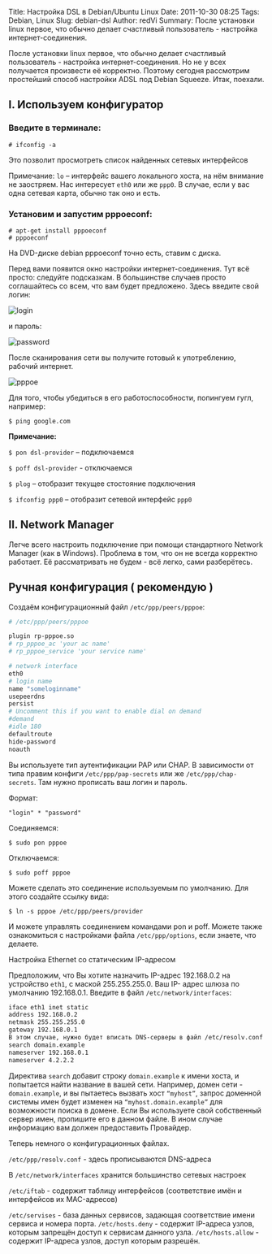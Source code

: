 Title: Настройка DSL в Debian/Ubuntu Linux
Date: 2011-10-30 08:25
Tags: Debian, Linux
Slug: debian-dsl
Author: redVi
Summary: После установки linux первое, что обычно делает счастливый пользователь - настройка интернет-соединения.

 После установки linux первое, что обычно делает счастливый пользователь - настройка интернет-соединения. Но не у всех получается произвести её корректно. Поэтому сегодня рассмотрим простейший способ настройки ADSL под Debian Squeeze. Итак, поехали.

## I. Используем конфигуратор

### Введите в терминале:

```console
# ifconfig -a
```

Это позволит просмотреть список найденных сетевых интерфейсов

Примечание: `lo` – интерфейс вашего локального хоста, на нём внимание не заостряем. Нас интересует `eth0` или же `ppp0`. В случае, если у вас одна сетевая карта, обычно так оно и есть.

### Установим и запустим pppoeconf:

```console
# apt-get install pppoeconf
# pppoeconf
```

На DVD-диске debian pppoeconf точно есть, ставим с диска.

Перед вами появится окно настройки интернет-соединения. Тут всё просто: следуйте подсказкам. В большинстве случаев просто соглашайтесь со всем, что вам будет предложено. Здесь введите свой логин:

![login](http://1.bp.blogspot.com/-uzF5nkVaaz4/Tp-ixjdmy2I/AAAAAAAAAUI/zfZ5J02YQA0/s1600/username.jpg)

и пароль:

![password](http://1.bp.blogspot.com/-6RLRqSWPU48/Tp-i5WlaqJI/AAAAAAAAAUQ/PNFE1s4aVmA/s1600/passwd.jpg)

После сканирования сети вы получите готовый к употреблению, рабочий интернет.

![pppoe](http://3.bp.blogspot.com/-24QD9Nof_ng/Tp-i_vEPGzI/AAAAAAAAAUY/SdZ0fOC9foE/s1600/ok.jpg)

Для того, чтобы убедиться в его работоспособности, попингуем гугл, например:

```console
$ ping google.com
```

<b>Примечание:</b>

`$ pon dsl-provider` – подключаемся

`$ poff dsl-provider` - отключаемся

`$ plog` – отобразит текущее стостояние подключения

`$ ifconfig ppp0` – отобразит сетевой интерфейс `ppp0`


## II. Network Manager

Легче всего настроить подключение при помощи стандартного Network Manager (как в Windows). Проблема в том, что он не всегда корректно работает. Её рассматривать не будем - всё легко, сами разберётесь.


## Ручная конфигурация ( рекомендую )

Создаём конфигурационный файл `/etc/ppp/peers/pppoe`:

```sh
# /etc/ppp/peers/pppoe

plugin rp-pppoe.so
# rp_pppoe_ac 'your ac name'
# rp_pppoe_service 'your service name'

# network interface
eth0
# login name
name "someloginname"
usepeerdns
persist
# Uncomment this if you want to enable dial on demand
#demand
#idle 180
defaultroute
hide-password
noauth
```

Вы используете тип аутентификации PAP или CHAP. В зависимости от типа правим конфиги `/etc/ppp/pap-secrets` или же `/etc/ppp/chap-secrets`. Там нужно прописать ваш логин и пароль.

Формат:

```
"login" * "password"
```

Соединяемся:

```console
$ sudo pon pppoe
```

Отключаемся:

```console
$ sudo poff pppoe
```

Можете сделать это соединение используемым по умолчанию. Для этого создайте ссылку вида:

```console
$ ln -s pppoe /etc/ppp/peers/provider
```

И можете управлять соединением командами pon и poff.
Можете также ознакомиться с настройками файла `/etc/ppp/options`, если знаете, что делаете.


Настройка Ethernet со статическим IP-адресом

Предположим, что Вы хотите назначить IP-адрес 192.168.0.2 на устройство `eth1`, с маской 255.255.255.0.
Ваш IP- адрес шлюза по умолчанию 192.168.0.1.
Введите в файл `/etc/network/interfaces`:

```sh
iface eth1 inet static
address 192.168.0.2
netmask 255.255.255.0
gateway 192.168.0.1
В этом случае, нужно будет вписать DNS-серверы в файл /etc/resolv.conf
search domain.example
nameserver 192.168.0.1
nameserver 4.2.2.2
```

Директива `search` добавит строку `domain.example` к имени хоста, и попытается найти название в вашей сети. Например, домен сети - `domain.example`, и вы пытаетесь вызвать хост `“myhost”`, запрос доменной системы имен будет изменен на `“myhost.domain.example”` для возможности поиска в домене.
Если Вы используете свой собственный сервер имен, пропишите его в данном файле. В ином случае информацию вам должен предоставить Провайдер.


Теперь немного о конфигурационных файлах.

`/etc/ppp/resolv.conf` - здесь прописываются DNS-адреса

В `/etc/network/interfaces`  хранится большинство сетевых настроек

`/etc/iftab` - содержит таблицу интерфейсов (соответствие имён и интерфейсов их MAC-адресов)

`/etc/servises` - база данных сервисов, задающая соответствие имени сервиса и номера порта.
`/etc/hosts.deny` - содержит IP-адреса узлов, которым запрещён доступ к сервисам данного узла.
`/etc/hosts.allow` - содержит IP-адреса узлов, доступ которым разрешён.

